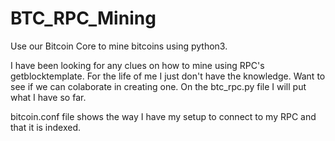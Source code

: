 # BTC_RPC_Mining
Use our Bitcoin Core to mine bitcoins using python3.

I have been looking for any clues on how to mine using RPC's getblocktemplate. For the life of me I just don't have the knowledge. Want to see if we can colaborate in creating one. On the btc_rpc.py file I will put what I have so far.

bitcoin.conf file shows the way I have my setup to connect to my RPC and that it is indexed.
